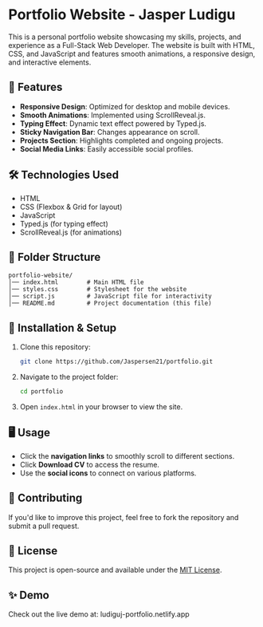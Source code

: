 # Portfolio Website - Jasper Ludigu

This is a personal portfolio website showcasing my skills, projects, and experience as a Full-Stack Web Developer. The website is built with HTML, CSS, and JavaScript and features smooth animations, a responsive design, and interactive elements.

## 🚀 Features

- **Responsive Design**: Optimized for desktop and mobile devices.
- **Smooth Animations**: Implemented using ScrollReveal.js.
- **Typing Effect**: Dynamic text effect powered by Typed.js.
- **Sticky Navigation Bar**: Changes appearance on scroll.
- **Projects Section**: Highlights completed and ongoing projects.
- **Social Media Links**: Easily accessible social profiles.

## 🛠️ Technologies Used

- HTML
- CSS (Flexbox & Grid for layout)
- JavaScript
- Typed.js (for typing effect)
- ScrollReveal.js (for animations)

## 📂 Folder Structure

```
portfolio-website/
│── index.html        # Main HTML file
│── styles.css        # Stylesheet for the website
│── script.js         # JavaScript file for interactivity
│── README.md         # Project documentation (this file)
```

## 🔧 Installation & Setup

1. Clone this repository:
   ```bash
   git clone https://github.com/Jaspersen21/portfolio.git
   ```
2. Navigate to the project folder:
   ```bash
   cd portfolio
   ```
3. Open `index.html` in your browser to view the site.

## 🖥️ Usage

- Click the **navigation links** to smoothly scroll to different sections.
- Click **Download CV** to access the resume.
- Use the **social icons** to connect on various platforms.

## 📝 Contributing

If you'd like to improve this project, feel free to fork the repository and submit a pull request.



## 📜 License

This project is open-source and available under the [MIT License](LICENSE).

## ✨ Demo

Check out the live demo at: ludiguj-portfolio.netlify.app




